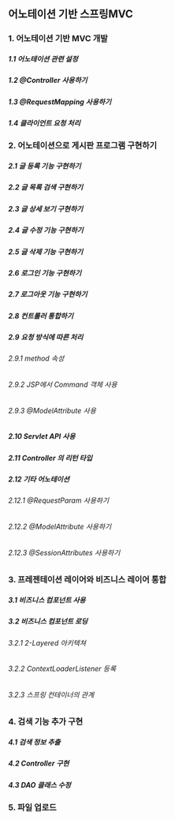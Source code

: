 ## 어노테이션 기반 스프링MVC



### 1. 어노테이션 기반 MVC 개발

##### 1.1 어노테이션 관련 설정

##### 1.2 @Controller 사용하기

##### 1.3 @RequestMapping 사용하기

##### 1.4 클라이언트 요청 처리



### 2. 어노테이션으로 게시판 프로그램 구현하기

##### 2.1 글 등록 기능 구현하기

##### 2.2 글 목록 검색 구현하기

##### 2.3 글 상세 보기 구현하기

##### 2.4 글 수정 기능 구현하기

##### 2.5 글 삭제 기능 구현하기

##### 2.6 로그인 기능 구현하기

##### 2.7 로그아웃 기능 구현하기

##### 2.8 컨트롤러 통합하기

##### 2.9 요청 방식에 따른 처리

###### 2.9.1 method 속성

###### 2.9.2  JSP에서 Command  객체 사용

###### 2.9.3 @ModelAttribute 사용

##### 2.10 Servlet API 사용

##### 2.11 Controller 의 리턴 타입

##### 2.12 기타 어노테이션

###### 2.12.1 @RequestParam 사용하기

###### 2.12.2 @ModelAttribute 사용하기

###### 2.12.3 @SessionAttributes 사용하기



### 3. 프레젠테이션 레이어와 비즈니스 레이어 통합

##### 3.1 비즈니스 컴포넌트 사용

##### 3.2 비즈니스 컴포넌트 로딩

###### 3.2.1 2-Layered 아키텍쳐

###### 3.2.2 ContextLoaderListener 등록

###### 3.2.3 스프링 컨테이너의 관계



### 4. 검색 기능 추가 구현

##### 4.1 검색 정보 추출

##### 4.2 Controller 구현

##### 4.3 DAO 클래스 수정



### 5. 파일 업로드

